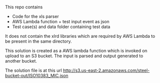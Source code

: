 

This repo contains 
- Code for the xls parser
- AWS Lambda function + test input event as json
- Test case(s) and data folder containing test data

It does not contain the xlrd libraries which are required by AWS Lambda to be present in the same directory.

This solution is created as a AWS lambda function which is invoked on upload to an S3 bucket.
The input is parsed and output generated to another bucket.

The solution file is at this url  http://s3.us-east-2.amazonaws.com/steel-bucket-out/ISO10383_MIC.json

